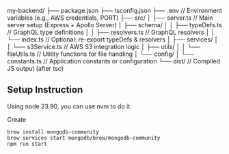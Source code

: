 my-backend/
├── package.json
├── tsconfig.json
├── .env                    // Environment variables (e.g., AWS credentials, PORT)
├── src/
│   ├── server.ts           // Main server setup (Express + Apollo Server)
│   ├── schema/
│   │   ├── typeDefs.ts     // GraphQL type definitions
│   │   ├── resolvers.ts    // GraphQL resolvers
│   │   └── index.ts        // Optional: re-export typeDefs & resolvers
│   ├── services/
│   │   └── s3Service.ts    // AWS S3 integration logic
│   ├── utils/
│   │   └── fileUtils.ts    // Utility functions for file handling
│   └── config/
│       └── constants.ts    // Application constants or configuration
└── dist/                   // Compiled JS output (after tsc)

## Setup Instruction

Using node 23.90, you can use nvm to do it.

Create

```
brew install mongodb-community
brew services start mongodb/brew/mongodb-community
npm run start
```
